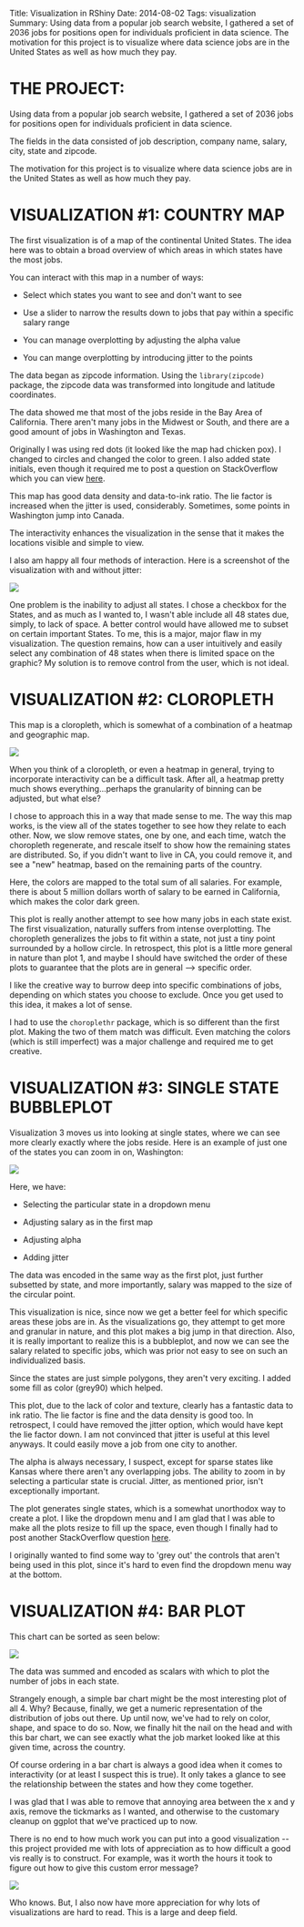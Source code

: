 Title: Visualization in RShiny 
Date: 2014-08-02
Tags: visualization
Summary: 
Using data from a popular job search website, I gathered a set of 2036 jobs for positions open for individuals proficient in data science. The motivation for this project is to visualize where data science jobs are in the United States as well as how much they pay.  
# THE PROJECT:  
Using data from a popular job search website, I gathered a set of 2036 jobs for positions open for individuals proficient in data science.   

The fields in the data consisted of job description, company name, salary, city, state and zipcode.  


The motivation for this project is to visualize where data science jobs are in the United States as well as how much they pay.  


# VISUALIZATION #1: COUNTRY MAP  

The first visualization is of a map of the continental United States.  The idea here was to obtain a broad overview of which areas in which states have the most jobs.  


You can interact with this map in a number of ways:  

*  Select which states you want to see and don't want to see  

*  Use a slider to narrow the results down to jobs that pay within a specific salary range

*  You can manage overplotting by adjusting the alpha value

*  You can mange overplotting by introducing jitter to the points


The data began as zipcode information.  Using the `library(zipcode)` package, the zipcode data was transformed into longitude and latitude coordinates.  

The data showed me that most of the jobs reside in the Bay Area of California.  There aren't many jobs in the Midwest or South, and there are a good amount of jobs in Washington and Texas.  

Originally I was using red dots (it looked like the map had chicken pox).  I changed to circles and changed the color to green.  I also added state initials, even though it required me to post a question on StackOverflow which you can view [here](http://stackoverflow.com/questions/23447760/include-borders-and-state-abbreviations-when-using-the-map-function-with-the-map).  

This map has good data density and data-to-ink ratio.  The lie factor is increased when the jitter is used, considerably.  Sometimes, some points in Washington jump into Canada.  

The interactivity enhances the visualization in the sense that it makes the locations visible and simple to view.  


I also am happy all four methods of interaction.  Here is a screenshot of the visualization with and without jitter:  

![](https://github.com/mobbSF/msan622/blob/master/final-project/001.png?raw=true)


One problem is the inability to adjust all states.  I chose a checkbox for the States, and as much as I wanted to, I wasn't able include all 48 states due, simply, to lack of space.  A better control would have allowed me to subset on certain important States.  To me, this is a major, major flaw in my visualization.  The question remains, how can a user intuitively and easily select any combination of 48 states when there is limited space on the graphic?  My solution is to remove control from the user, which is not ideal.  

# VISUALIZATION #2:  CLOROPLETH  

This map is a cloropleth, which is somewhat of a combination of a heatmap and geographic map.  

![](https://github.com/mobbSF/msan622/blob/master/final-project/002.png?raw=true)


When you think of a cloropleth, or even a heatmap in general, trying to incorporate interactivity can be a difficult task.  After all, a heatmap pretty much shows everything...perhaps the granularity of binning can be adjusted, but what else?  

I chose to approach this in a way that made sense to me.  The way this map works, is the view all of the states together to see how they relate to each other.  Now, we slow remove states, one by one, and each time, watch the choropleth regenerate, and rescale itself to show how the remaining states are distributed.  So, if you didn't want to live in CA, you could remove it, and see a "new" heatmap, based on the remaining parts of the country.  

Here, the colors are mapped to the total sum of all salaries.  For example, there is about 5 million dollars worth of salary to be earned in California, which makes the color dark green.  

This plot is really another attempt to see how many jobs in each state exist.  The first visualization, naturally suffers from intense overplotting.  The choropleth generalizes the jobs to fit within a state, not just a tiny point surrounded by a hollow circle.  In retrospect, this plot is a little more general in nature than plot 1, and maybe I should have switched the order of these plots to guarantee that the plots are in general --> specific order.   

I like the creative way to burrow deep into specific combinations of jobs, depending on which states you choose to exclude.  Once you get used to this idea, it makes a lot of sense.  


I had to use the `choroplethr` package, which is so different than the first plot.  Making the two of them match was difficult.  Even matching the colors (which is still imperfect) was a major challenge and required me to get creative.  

# VISUALIZATION #3: SINGLE STATE BUBBLEPLOT    

Visualization 3 moves us into looking at single states, where we can see more clearly exactly where the jobs reside.  Here is an example of just one of the states you can zoom in on, Washington:  

![](https://github.com/mobbSF/msan622/blob/master/final-project/003.png?raw=true)

Here, we have:  

* Selecting the particular state in a dropdown menu  

* Adjusting salary as in the first map  

* Adjusting alpha  

* Adding jitter 


The data was encoded in the same way as the first plot, just further subsetted by state, and more importantly, salary was mapped to the size of the circular point.  


This visualization is nice, since now we get a better feel for which specific areas these jobs are in.  As the visualizations go, they attempt to get more and granular in nature, and this plot makes a big jump in that direction.  Also, it is really important to realize this is a bubbleplot, and now we can see the salary related to specific jobs, which was prior not easy to see on such an individualized basis.  

Since the states are just simple polygons, they aren't very exciting.  I added some fill as color (grey90) which helped.  

This plot, due to the lack of color and texture, clearly has a fantastic data to ink ratio. The lie factor is fine and the data density is good too.  In retrospect, I could have removed the jitter option, which would have kept the lie factor down.  I am not convinced that jitter is useful at this level anyways.  It could easily move a job from one city to another.  

The alpha is always necessary, I suspect, except for sparse states like Kansas where there aren't any overlapping jobs.  The ability to zoom in by selecting a particular state is crucial.  Jitter, as mentioned prior, isn't exceptionally important.  

The plot generates single states, which is a somewhat unorthodox way to create a plot.  I like the dropdown menu and I am glad that I was able to make all the plots resize to fill up the space, even though I finally had to post another StackOverflow question [here](http://stackoverflow.com/questions/23449033/how-to-resize-a-state-when-using-the-map-function-in-the-mapproj-library-in-r).  


I originally wanted to find some way to 'grey out' the controls that aren't being used in this plot, since it's hard to even find the dropdown menu way at the bottom.  



# VISUALIZATION #4: BAR PLOT


This chart can be sorted as seen below:  


![](https://github.com/mobbSF/msan622/blob/master/final-project/004.png?raw=true)  


The data was summed and encoded as scalars with which to plot the number of jobs in each state.  

Strangely enough, a simple bar chart might be the most interesting plot of all 4.  Why? Because, finally, we get a numeric representation of the distribution of jobs out there.  Up until now, we've had to rely on color, shape, and space to do so.  Now, we finally hit the nail on the head and with this bar chart, we can see exactly what the job market looked like at this given time, across the country.  

Of course ordering in a bar chart is always a good idea when it comes to interactivity (or at least I suspect this is true).  It only takes a glance to see the relationship between the states and how they come together.  

I was glad that I was able to remove that annoying area between the x and y axis, remove the tickmarks as I wanted, and otherwise to the customary cleanup on ggplot that we've practiced up to now.  


There is no end to how much work you can put into a good visualization -- this project provided me with lots of appreciation as to how difficult a good vis really is to construct.  For example, was it worth the hours it took to figure out how to give this custom error message?  


![](https://github.com/mobbSF/msan622/blob/master/final-project/005.gif?raw=true)  

Who knows.  But, I also now have more appreciation for why lots of visualizations are hard to read.  This is a large and deep field.  
